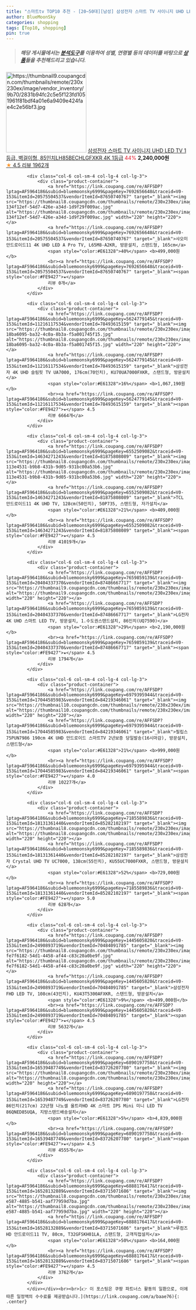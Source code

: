 ```yaml
---
title: "스마트tv TOP10 추천 - [20~50대][남성] 삼성전자 스마트 TV 사이니지 UHD LED TV 1등급, 벽걸이형, 85인치LH85BECHLGFXKR 4K 1등급"
author: BlueMoonSky
categories: shopping
tags: [Top10, shopping]
pin: true
---
```


> ##### 해당 게시물에서는 [**분석도구**](https://itemscout.io/)를 이용하여 **성별**, **연령별** 등의 데이터를 바탕으로 [**상품**](https://link.coupang.com/a/baae76)들을 추천해드리고 있습니다.
<div class="container"><div class="row">
            <div class="col-6 col-sm-4 col-lg-4 col-lg-3">
                <div class="product-container">
                    <a href="https://link.coupang.com/re/AFFSDP?lptag=AF5964186&subid=bluemoonsky6999&pageKey=7615012107&traceid=V0-153&itemId=20176547903&vendorItemId=87268413504" target="_blank"><img src="https://thumbnail9.coupangcdn.com/thumbnails/remote/230x230ex/image/vendor_inventory/9b70/2831b94fc2c5e5f123fd1051961f81bdf4a01e6a9409e424fae4c2e56bf3.jpg" alt="https://thumbnail9.coupangcdn.com/thumbnails/remote/230x230ex/image/vendor_inventory/9b70/2831b94fc2c5e5f123fd1051961f81bdf4a01e6a9409e424fae4c2e56bf3.jpg" width="220" height="220"></a>
                    <a href="https://link.coupang.com/re/AFFSDP?lptag=AF5964186&subid=bluemoonsky6999&pageKey=7615012107&traceid=V0-153&itemId=20176547903&vendorItemId=87268413504" target="_blank">삼성전자 스마트 TV 사이니지 UHD LED TV 1등급, 벽걸이형, 85인치LH85BECHLGFXKR 4K 1등급</a>
                    <span style="color:#E61328">44%</span> <b>2,240,000원</b>
                    <br><a href="https://link.coupang.com/re/AFFSDP?lptag=AF5964186&subid=bluemoonsky6999&pageKey=7615012107&traceid=V0-153&itemId=20176547903&vendorItemId=87268413504" target="_blank"><span style="color:#FE9427">★</span> 4.5
                    리뷰 1962개</a>
                </div>
            </div>
            
            <div class="col-6 col-sm-4 col-lg-4 col-lg-3">
                <div class="product-container">
                    <a href="https://link.coupang.com/re/AFFSDP?lptag=AF5964186&subid=bluemoonsky6999&pageKey=7692656648&traceid=V0-153&itemId=20575504537&vendorItemId=87650740767" target="_blank"><img src="https://thumbnail8.coupangcdn.com/thumbnails/remote/230x230ex/image/retail/images/650391746619409-134f12ef-54d7-426e-a34d-1d9f29f009ac.jpg" alt="https://thumbnail8.coupangcdn.com/thumbnails/remote/230x230ex/image/retail/images/650391746619409-134f12ef-54d7-426e-a34d-1d9f29f009ac.jpg" width="220" height="220"></a>
                    <a href="https://link.coupang.com/re/AFFSDP?lptag=AF5964186&subid=bluemoonsky6999&pageKey=7692656648&traceid=V0-153&itemId=20575504537&vendorItemId=87650740767" target="_blank">샤오미 안드로이드11 4K UHD LED A Pro TV, L65M8-A2KR, 방문설치, 스탠드형, 165cm</a>
                    <span style="color:#E61328">40%</span> <b>499,000원</b>
                    <br><a href="https://link.coupang.com/re/AFFSDP?lptag=AF5964186&subid=bluemoonsky6999&pageKey=7692656648&traceid=V0-153&itemId=20575504537&vendorItemId=87650740767" target="_blank"><span style="color:#FE9427">★</span> 
                    리뷰 0개</a>
                </div>
            </div>
            
            <div class="col-6 col-sm-4 col-lg-4 col-lg-3">
                <div class="product-container">
                    <a href="https://link.coupang.com/re/AFFSDP?lptag=AF5964186&subid=bluemoonsky6999&pageKey=5624779145&traceid=V0-153&itemId=11216117534&vendorItemId=78493615159" target="_blank"><img src="https://thumbnail8.coupangcdn.com/thumbnails/remote/230x230ex/image/retail/images/710930450350763-18ba6095-ba32-4c0a-8b3a-f5a001745f15.jpg" alt="https://thumbnail8.coupangcdn.com/thumbnails/remote/230x230ex/image/retail/images/710930450350763-18ba6095-ba32-4c0a-8b3a-f5a001745f15.jpg" width="220" height="220"></a>
                    <a href="https://link.coupang.com/re/AFFSDP?lptag=AF5964186&subid=bluemoonsky6999&pageKey=5624779145&traceid=V0-153&itemId=11216117534&vendorItemId=78493615159" target="_blank">삼성전자 4K UHD 슬림핏 TV UA7000, 176cm(70인치), KU70UA7000FXKR, 스탠드형, 방문설치</a>
                    <span style="color:#E61328">16%</span> <b>1,067,190원</b>
                    <br><a href="https://link.coupang.com/re/AFFSDP?lptag=AF5964186&subid=bluemoonsky6999&pageKey=5624779145&traceid=V0-153&itemId=11216117534&vendorItemId=78493615159" target="_blank"><span style="color:#FE9427">★</span> 4.5
                    리뷰 6664개</a>
                </div>
            </div>
            
            <div class="col-6 col-sm-4 col-lg-4 col-lg-3">
                <div class="product-container">
                    <a href="https://link.coupang.com/re/AFFSDP?lptag=AF5964186&subid=bluemoonsky6999&pageKey=6552509082&traceid=V0-153&itemId=14634271243&vendorItemId=81875808089" target="_blank"><img src="https://thumbnail8.coupangcdn.com/thumbnails/remote/230x230ex/image/retail/images/1965633124907103-113e4531-b9b8-431b-9d05-931bc00a53b6.jpg" alt="https://thumbnail8.coupangcdn.com/thumbnails/remote/230x230ex/image/retail/images/1965633124907103-113e4531-b9b8-431b-9d05-931bc00a53b6.jpg" width="220" height="220"></a>
                    <a href="https://link.coupang.com/re/AFFSDP?lptag=AF5964186&subid=bluemoonsky6999&pageKey=6552509082&traceid=V0-153&itemId=14634271243&vendorItemId=81875808089" target="_blank">TCL 안드로이드11 4K UHD TV, 128cm(50인치), 50P735, 스탠드형, 자가설치</a>
                    <span style="color:#E61328">21%</span> <b>409,000원</b>
                    <br><a href="https://link.coupang.com/re/AFFSDP?lptag=AF5964186&subid=bluemoonsky6999&pageKey=6552509082&traceid=V0-153&itemId=14634271243&vendorItemId=81875808089" target="_blank"><span style="color:#FE9427">★</span> 4.5
                    리뷰 41019개</a>
                </div>
            </div>
            
            <div class="col-6 col-sm-4 col-lg-4 col-lg-3">
                <div class="product-container">
                    <a href="https://link.coupang.com/re/AFFSDP?lptag=AF5964186&subid=bluemoonsky6999&pageKey=7659859139&traceid=V0-153&itemId=20404337370&vendorItemId=87486667717" target="_blank"><img src="https://thumbnail9.coupangcdn.com/thumbnails/remote/230x230ex/image/vendor_inventory/2902/003a6bf6b796cfc13de2376a9d82d7f812052377f6f7cb2272a8182728de.png" alt="https://thumbnail9.coupangcdn.com/thumbnails/remote/230x230ex/image/vendor_inventory/2902/003a6bf6b796cfc13de2376a9d82d7f812052377f6f7cb2272a8182728de.png" width="220" height="220"></a>
                    <a href="https://link.coupang.com/re/AFFSDP?lptag=AF5964186&subid=bluemoonsky6999&pageKey=7659859139&traceid=V0-153&itemId=20404337370&vendorItemId=87486667717" target="_blank">LG전자 4K UHD 스마트 LED TV, 방문설치, 1.수도권스탠드설치, 86인치(UQ7590)</a>
                    <span style="color:#E61328">29%</span> <b>2,190,000원</b>
                    <br><a href="https://link.coupang.com/re/AFFSDP?lptag=AF5964186&subid=bluemoonsky6999&pageKey=7659859139&traceid=V0-153&itemId=20404337370&vendorItemId=87486667717" target="_blank"><span style="color:#FE9427">★</span> 4.5
                    리뷰 1794개</a>
                </div>
            </div>
            
            <div class="col-6 col-sm-4 col-lg-4 col-lg-3">
                <div class="product-container">
                    <a href="https://link.coupang.com/re/AFFSDP?lptag=AF5964186&subid=bluemoonsky6999&pageKey=6979395944&traceid=V0-153&itemId=17044585983&vendorItemId=84219346061" target="_blank"><img src="https://thumbnail10.coupangcdn.com/thumbnails/remote/230x230ex/image/vendor_inventory/d113/037745217cac42eabd76569f605ad63d02911e992e33022a94d95b6b4263.jpg" alt="https://thumbnail10.coupangcdn.com/thumbnails/remote/230x230ex/image/vendor_inventory/d113/037745217cac42eabd76569f605ad63d02911e992e33022a94d95b6b4263.jpg" width="220" height="220"></a>
                    <a href="https://link.coupang.com/re/AFFSDP?lptag=AF5964186&subid=bluemoonsky6999&pageKey=6979395944&traceid=V0-153&itemId=17044585983&vendorItemId=84219346061" target="_blank">필립스 75PUN7986 190cm 4K UHD 안드로이드 스마트TV 2년보증 당일발송(16시마감), 방문설치, 스탠드형</a>
                    <span style="color:#E61328">21%</span> <b>999,000원</b>
                    <br><a href="https://link.coupang.com/re/AFFSDP?lptag=AF5964186&subid=bluemoonsky6999&pageKey=6979395944&traceid=V0-153&itemId=17044585983&vendorItemId=84219346061" target="_blank"><span style="color:#FE9427">★</span> 4.0
                    리뷰 10227개</a>
                </div>
            </div>
            
            <div class="col-6 col-sm-4 col-lg-4 col-lg-3">
                <div class="product-container">
                    <a href="https://link.coupang.com/re/AFFSDP?lptag=AF5964186&subid=bluemoonsky6999&pageKey=7185589836&traceid=V0-153&itemId=18131361440&vendorItemId=85282102197" target="_blank"><img src="https://thumbnail8.coupangcdn.com/thumbnails/remote/230x230ex/image/rs_quotation_api/kpx5era4/9d13081db1c041b280b32034745cbc3a.jpg" alt="https://thumbnail8.coupangcdn.com/thumbnails/remote/230x230ex/image/rs_quotation_api/kpx5era4/9d13081db1c041b280b32034745cbc3a.jpg" width="220" height="220"></a>
                    <a href="https://link.coupang.com/re/AFFSDP?lptag=AF5964186&subid=bluemoonsky6999&pageKey=7185589836&traceid=V0-153&itemId=18131361440&vendorItemId=85282102197" target="_blank">삼성전자 Crystal UHD TV UC7000, 138cm(55인치), KU55UC7000FXKR, 스탠드형, 방문설치</a>
                    <span style="color:#E61328">52%</span> <b>729,000원</b>
                    <br><a href="https://link.coupang.com/re/AFFSDP?lptag=AF5964186&subid=bluemoonsky6999&pageKey=7185589836&traceid=V0-153&itemId=18131361440&vendorItemId=85282102197" target="_blank"><span style="color:#FE9427">★</span> 5.0
                    리뷰 628개</a>
                </div>
            </div>
            
            <div class="col-6 col-sm-4 col-lg-4 col-lg-3">
                <div class="product-container">
                    <a href="https://link.coupang.com/re/AFFSDP?lptag=AF5964186&subid=bluemoonsky6999&pageKey=1445605820&traceid=V0-153&itemId=2490893719&vendorItemId=70484091785" target="_blank"><img src="https://thumbnail8.coupangcdn.com/thumbnails/remote/230x230ex/image/retail/images/527147262785945-fe7f6182-54d1-4458-af44-c83c20a0be9f.jpg" alt="https://thumbnail8.coupangcdn.com/thumbnails/remote/230x230ex/image/retail/images/527147262785945-fe7f6182-54d1-4458-af44-c83c20a0be9f.jpg" width="220" height="220"></a>
                    <a href="https://link.coupang.com/re/AFFSDP?lptag=AF5964186&subid=bluemoonsky6999&pageKey=1445605820&traceid=V0-153&itemId=2490893719&vendorItemId=70484091785" target="_blank">삼성전자 FHD LED TV, 108cm(43인치), KU43T5300AFXKR, 스탠드형, 방문설치</a>
                    <span style="color:#E61328">9%</span> <b>499,000원</b>
                    <br><a href="https://link.coupang.com/re/AFFSDP?lptag=AF5964186&subid=bluemoonsky6999&pageKey=1445605820&traceid=V0-153&itemId=2490893719&vendorItemId=70484091785" target="_blank"><span style="color:#FE9427">★</span> 4.5
                    리뷰 5632개</a>
                </div>
            </div>
            
            <div class="col-6 col-sm-4 col-lg-4 col-lg-3">
                <div class="product-container">
                    <a href="https://link.coupang.com/re/AFFSDP?lptag=AF5964186&subid=bluemoonsky6999&pageKey=6890197758&traceid=V0-153&itemId=16539487749&vendorItemId=83726207780" target="_blank"><img src="https://thumbnail8.coupangcdn.com/thumbnails/remote/230x230ex/image/vendor_inventory/d9b5/1e743da92d010040fe50774b4ffc1c7655ae912b23d790705b7732aeea66.jpg" alt="https://thumbnail8.coupangcdn.com/thumbnails/remote/230x230ex/image/vendor_inventory/d9b5/1e743da92d010040fe50774b4ffc1c7655ae912b23d790705b7732aeea66.jpg" width="220" height="220"></a>
                    <a href="https://link.coupang.com/re/AFFSDP?lptag=AF5964186&subid=bluemoonsky6999&pageKey=6890197758&traceid=V0-153&itemId=16539487749&vendorItemId=83726207780" target="_blank">LG전자 86인치(217cm) 22년형 나노셀 울트라HD 4K 스마트 IPS Mini 미니 LED TV 86QNED85UQA, 지방스탠드배송설치</a>
                    <span style="color:#E61328">5%</span> <b>4,839,000원</b>
                    <br><a href="https://link.coupang.com/re/AFFSDP?lptag=AF5964186&subid=bluemoonsky6999&pageKey=6890197758&traceid=V0-153&itemId=16539487749&vendorItemId=83726207780" target="_blank"><span style="color:#FE9427">★</span> 4.5
                    리뷰 4555개</a>
                </div>
            </div>
            
            <div class="col-6 col-sm-4 col-lg-4 col-lg-3">
                <div class="product-container">
                    <a href="https://link.coupang.com/re/AFFSDP?lptag=AF5964186&subid=bluemoonsky6999&pageKey=6888176417&traceid=V0-153&itemId=16528132889&vendorItemId=83715071686" target="_blank"><img src="https://thumbnail8.coupangcdn.com/thumbnails/remote/230x230ex/image/retail/images/2022/11/02/17/1/d7c2f245-e587-4885-b541-aaf77959d7ba.jpg" alt="https://thumbnail8.coupangcdn.com/thumbnails/remote/230x230ex/image/retail/images/2022/11/02/17/1/d7c2f245-e587-4885-b541-aaf77959d7ba.jpg" width="220" height="220"></a>
                    <a href="https://link.coupang.com/re/AFFSDP?lptag=AF5964186&subid=bluemoonsky6999&pageKey=6888176417&traceid=V0-153&itemId=16528132889&vendorItemId=83715071686" target="_blank">루컴즈 HD 안드로이드11 TV, 80cm, T32GFSKH01LA, 스탠드형, 고객직접설치</a>
                    <span style="color:#E61328">50%</span> <b>164,000원</b>
                    <br><a href="https://link.coupang.com/re/AFFSDP?lptag=AF5964186&subid=bluemoonsky6999&pageKey=6888176417&traceid=V0-153&itemId=16528132889&vendorItemId=83715071686" target="_blank"><span style="color:#FE9427">★</span> 4.5
                    리뷰 3762개</a>
                </div>
            </div>
            </div></div><br><br>[👉 이 포스팅은 쿠팡 파트너스 활동의 일환으로, 이에 따른 일정액의 수수료를 제공받습니다.](https://link.coupang.com/a/baae76){: .center}